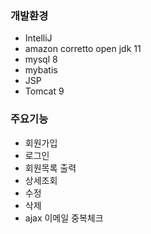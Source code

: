 ### 개발환경
- IntelliJ
- amazon corretto open jdk 11
- mysql 8
- mybatis
- JSP
- Tomcat 9

### 주요기능
- 회원가입
- 로그인
- 회원목록 출력
- 상세조회
- 수정
- 삭제
- ajax 이메일 중복체크